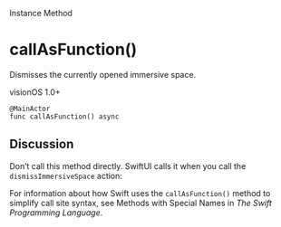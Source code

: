 Instance Method

# callAsFunction()

Dismisses the currently opened immersive space.

visionOS 1.0+

    
    
    @MainActor
    func callAsFunction() async

## Discussion

Don’t call this method directly. SwiftUI calls it when you call the
`dismissImmersiveSpace` action:

For information about how Swift uses the `callAsFunction()` method to simplify
call site syntax, see Methods with Special Names in _The Swift Programming
Language_.

